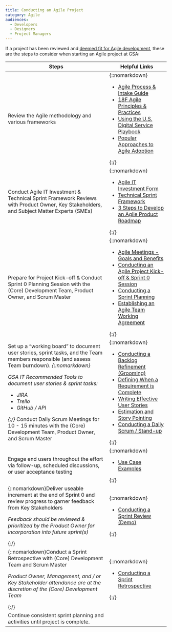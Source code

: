 ```yaml
---
title: Conducting an Agile Project
category: Agile
audiences:
  - Developers
  - Designers
  - Project Managers
---
```

<style>
  table {
    width: 100%;
    table-layout: fixed;
  }
</style>

If a project has been reviewed and <a href="{{ site.baseurl }}/guides/How_to_Determine_Projects_Fit_for_Agile">deemed fit for Agile development</a>, these are the steps to consider when starting an Agile project at GSA:

|**Steps** | **Helpful Links**
|---------------|---------------|
|Review the Agile methodology and various frameworks |{::nomarkdown}<ul><li><a href="{{ site.baseurl }}/assets/downloads/AgileApproachforGSAPilotTeams.pdf">Agile Process & Intake Guide</a></li> <li><a href="https://agile.18f.gov/">18F Agile Principles & Practices</a></li> <li><a href="https://playbook.cio.gov">Using the U.S. Digital Service Playbook</a></li> <li><a href="{{ site.baseurl }}/guides/popular_approaches">Popular Approaches to Agile Adoption</a></li></ul>{:/}|    
|Conduct Agile IT Investment & Technical Sprint Framework Reviews with Product Owner, Key Stakeholders, and Subject Matter Experts (SMEs)|{::nomarkdown}<ul><li><a href="{{ site.baseurl }}/assets/downloads/GSAAgileInvestmentTemplate.pdf">Agile IT Investment Form</a></li> <li><a href="{{ site.baseurl }}/assets/downloads/TechnicalSprintFramework.pdf">Technical Sprint Framework</a></li> <li><a href="{{ site.baseurl }}/guides/develop_an_agile_product_roadmap">3 Steps to Develop an Agile Product Roadmap</a></li></ul>{:/}|
|Prepare for Project Kick-off & Conduct Sprint 0 Planning Session with the (Core) Development Team, Product Owner, and Scrum Master |{::nomarkdown}<ul><li><a href="{{ site.baseurl }}/guides/Agile_Meetings_Goals_and_Benefits">Agile Meetings - Goals and Benefits</a></li> <li><a href="{{ site.baseurl }}/guides/conducting_agile_project_kickoff">Conducting an Agile Project Kick-off & Sprint 0 Session</a></li> <li><a href="{{ site.baseurl }}/guides/conducting_sprint_planning">Conducting a Sprint Planning</a></li> <li><a href="{{ site.baseurl }}/guides/agile_team_working_agreement">Establishing an Agile Team Working Agreement</a></li></ul>{:/}|
|Set up a “working board” to document user stories, sprint tasks, and the Team members responsible (and assess Team burndown). _{::nomarkdown}<p>GSA IT Recommended Tools to document user stories & sprint tasks:</p> <ul><li>JIRA</li> <li>Trello</li> <li>GitHub / API</li></ul>{:/}_ Conduct Daily Scrum Meetings for 10 - 15 minutes with the (Core) Development Team, Product Owner, and Scrum Master|  {::nomarkdown}<ul><li><a href="{{ site.baseurl }}/guides/conducting_backlog_refinement">Conducting a Backlog Refinement (Grooming)</a></li> <li><a href="{{ site.baseurl }}/guides/requirements_complete">Defining When a Requirement is Complete</a></li> <li><a href="{{ site.baseurl }}/guides/effective_user_stories">Writing Effective User Stories</a></li> <li><a href="{{ site.baseurl }}/guides/estimation_and_storypointing">Estimation and Story Pointing</a></li> <li><a href="{{ site.baseurl }}/guides/conducting_daily_standup">Conducting a Daily Scrum / Stand-up</a></li></ul>{:/}|
|Engage end users throughout the effort via follow-up, scheduled discussions, or user acceptance testing |{::nomarkdown}<ul><li><a href="{{ site.baseurl }}/guides/use_case_examples">Use Case Examples</a></li></ul>{:/}|
|{::nomarkdown}Deliver useable increment at the end of Sprint 0 and review progress to garner feedback from Key Stakeholders <p><i>Feedback should be reviewed & prioritized by the Product Owner for incorporation into future sprint(s)</i></p>{:/}| {::nomarkdown}<ul><li><a href="{{ site.baseurl }}/guides/conducting_sprint_review">Conducting a Sprint Review (Demo)</a></li></ul>{:/}|
|{::nomarkdown}Conduct a Sprint Retrospective with (Core) Development Team and Scrum Master <p><i>Product Owner, Management, and / or Key Stakeholder attendance are at the discretion of the (Core) Development Team</i></p>{:/}| {::nomarkdown}<ul><li><a href="{{ site.baseurl }}https://guides/conducting_sprint_retrospective/">Conducting a Sprint Retrospective</a></li></ul>{:/}|
|Continue consistent sprint planning and activities until project is complete. |
